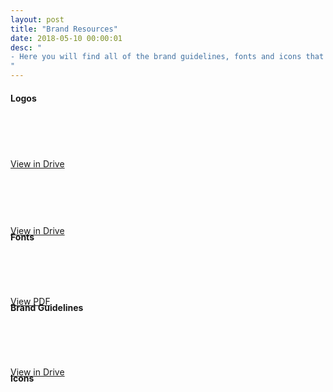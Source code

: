 ```yaml
---
layout: post
title: "Brand Resources"
date: 2018-05-10 00:00:01
desc: "
- Here you will find all of the brand guidelines, fonts and icons that we use. Please consult these resources before creating any marketing materials.
"
---
```

<div class="row">
  <div class="col-md-8">
    <div class="row dashboard-row">
      <div class="col-md-6 dashboard-card">
        <div class="dashboard-widget" style="position: relative;">
         <h4 class="dashboard-widget-title title-size" style="text-align: left;">Logos</h4>
         <div>
           <p class="dashboard-widget-metrics" style="font-size: 90px; padding-top: 25px;">
             <i class="revicon-rev-mark-2017"></i>
           </p>
         </div>
         <div class="dashboard-widget-footer" style="position: absolute; width: 100%; bottom: 10px;">
           <a href="https://drive.google.com/drive/folders/1eUJl-xkSSIA25CkrNaiF5FpbeGErT7dE?usp=sharing" target="_blank" class="pull-right pd-r-md">View in Drive</a>
         </div>
        </div>
      </div>
      <div class="col-md-6 dashboard-card">
        <div class="dashboard-widget" style="position: relative;">
          <h4 class="dashboard-widget-title" style="text-align: left;">Fonts</h4>
          <div>
           <p class="dashboard-widget-metrics" style="font-size: 96px;">
             <i class="fa fa-font"></i>
           </p>
          </div>
         <div class="dashboard-widget-footer" style="position: absolute; width: 100%; bottom: 10px;">
           <a href="https://drive.google.com/drive/folders/1k6vXSrxnqWJSrpLbQogAeefeKoi-pzzT?usp=sharing" target="_blank" class="pull-right pd-r-md">View in Drive</a>
         </div>
        </div>
      </div>
      <div class="col-md-6 dashboard-card">
        <div class="dashboard-widget" style="position: relative;">
          <h4 class="dashboard-widget-title" style="text-align: left;">Brand Guidelines</h4>
          <div>
           <p class="dashboard-widget-metrics" style="font-size: 96px;">
             <i class="fa fa-file-pdf-o"></i>
           </p>
          </div>
          <div class="dashboard-widget-footer" style="position: absolute; width: 100%; bottom: 10px;">
            <a href="https://drive.google.com/file/d/1L1y0bdPzHps_0firdZ81_egRDmVzVc65/view?usp=sharing" target="_blank" class="pull-right pd-r-md">View PDF</a>
          </div>
        </div>
      </div>
      <div class="col-md-6 dashboard-card">
        <div class="dashboard-widget" style="position: relative;">
          <h4 class="dashboard-widget-title" style="text-align: left;">Icons</h4>
          <div>
           <p class="dashboard-widget-metrics" style="font-size: 96px;">
             <i class="fa fa-desktop"></i>
           </p>
          </div>
          <div class="dashboard-widget-footer" style="position: absolute; width: 100%; bottom: 10px;">
            <a href="https://drive.google.com/drive/folders/1qqI5TwsHVt8J-adk_D8iWG9d9_jAQPLP?usp=sharing" target="_blank" class="pull-right pd-r-md">View in Drive</a>
          </div>
        </div>
      </div>
    </div>
  </div>
</div>